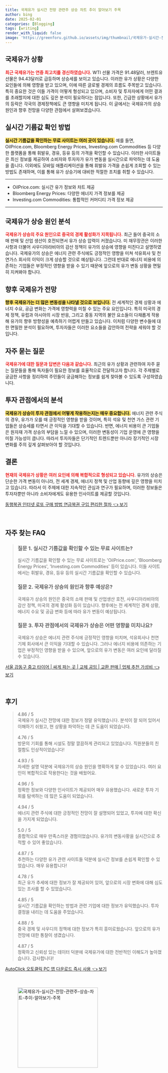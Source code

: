 ```yaml
---
title: 국제유가 실시간 전망 관련주 상승 차트 추이 알아보기 주목
author: bing
date: 2025-02-01
categories: [Blogging]
tags: [writing]
render_with_liquid: false
image: 'https://greenforu.github.io/assets/img/thumbnail/국제유가-실시간-전망-관련주-상승-차트-추이-알아보기-주목.webp'
---
```



<h2 id='국제유가상황'>국제유가 상황</h2>

<p><b><span style="color: #ee2323;">최근 국제유가는 연중 최고치를 경신하였습니다.</span></b> WTI 선물 가격은 91.48달러, 브렌트유 선물은 94.43달러로 급등하며 상승세를 보이고 있습니다. 이러한 유가 상황은 다양한 요인들에 의해 영향을 받고 있으며, 이에 따른 글로벌 경제의 흐름도 주목받고 있습니다. 특히 중요한 것은 이들 가격이 어떻게 형성되고 있으며, 소비자 및 투자자에게 어떤 결과를 초래할지에 대한 심도 깊은 분석이 필요하다는 점입니다. 또한, 긴급한 상황에서 유가의 등락은 각국의 경제정책에도 큰 영향을 미치게 됩니다. 이 글에서는 국제유가의 상승 원인과 향후 전망을 다양한 관점에서 살펴보겠습니다.</p>

<h2 id='실시간기름값'>실시간 기름값 확인 방법</h2>

<p><b><span style="background-color: #ffe066;">실시간 기름값을 확인하는 무료 사이트는 여러 곳이 있습니다.</span></b> 예를 들면, OilPrice.com, Bloomberg Energy Prices, Investing.com Commodities 등 다양한 플랫폼을 통해 휘발유, 경유, 등유 등의 가격을 확인할 수 있습니다. 이러한 사이트들은 최신 정보를 제공하여 소비자와 투자자가 유가 변동을 실시간으로 파악하는 데 도움을 줍니다. 이외에도 모바일 애플리케이션을 통해 휘발유 가격을 손쉽게 조회할 수 있는 방법도 존재하며, 이를 통해 유가 상승기에 대비한 적절한 조치를 취할 수 있습니다.</p>

<hr />

<ul>
    <li>OilPrice.com: 실시간 유가 정보와 차트 제공</li>
    <li>Bloomberg Energy Prices: 다양한 에너지 가격 정보를 제공</li>
    <li>Investing.com Commodities: 통합적인 커머디티 가격 정보 제공</li>
</ul>

<hr />

<h2 id='국제유가상승원인'>국제유가 상승 원인 분석</h2>

<p><b><span style="color: #ee2323;">국제유가 상승의 주요 원인으로 중국의 경제 활성화가 지목됩니다.</span></b> 최근 들어 중국의 소매 판매 및 산업 생산이 호전되면서 유가 상승 압력이 커졌습니다. 미 재무장관은 이러한 사항과 더불어 사우디아라비아의 감산 정책이 유가의 상승에 영향을 미친다고 설명하였습니다. 국제유가의 상승은 에너지 관련 주식에도 긍정적인 영향을 미쳐 석유회사 및 천연가스 회사의 이익이 크게 상승할 것으로 예상됩니다. 그런데 반대로 에너지 비용에 의존하는 기업들은 부정적인 영향을 받을 수 있기 때문에 앞으로의 유가 변동 상황을 면밀히 지켜봐야 합니다.</p>

<h2 id='향후예상'>향후 국제유가 전망</h2>

<p><b><span style="background-color: #ffe066;">향후 국제유가는 더 많은 변동성을 나타낼 것으로 보입니다.</span></b> 전 세계적인 경제 상황과 에너지 수요, 공급 변화는 가격에 영향력을 미칠 수 있는 주요 요인입니다. 특히 미국의 경제 정책, 유럽과 아시아의 시장 반응, 그리고 중동 지역의 불안 요소들이 다채롭게 작용해 유가의 향후 방향성을 예측하기 어렵게 만들고 있습니다. 이처럼 다양한 변수들에 대한 면밀한 분석이 필요하며, 투자자들은 이러한 요소들을 감안하여 전략을 세워야 할 것입니다.</p>

<h2 id='QNA'>자주 묻는 질문</h2>

<p><b><span style="color: #ee2323;">국제유가에 대한 질문과 답변은 다음과 같습니다.</span></b> 최근의 유가 상황과 관련하여 자주 묻는 질문들을 통해 독자들이 필요한 정보를 효율적으로 전달하고자 합니다. 각 주제별로 궁금한 사항을 정리하여 주민들이 궁금해하는 정보를 쉽게 찾아볼 수 있도록 구성하였습니다.</p>

<h2 id='투자관점'>투자 관점에서의 분석</h2>

<p><b><span style="background-color: #ffe066;">국제유가 상승이 투자 관점에서 어떻게 작용하는지는 매우 중요합니다.</span></b> 에너지 관련 주식의 경우, 유가가 오를 때 긍정적인 영향을 받을 것이며, 특히 석유 및 천연 가스 관련 기업들은 상승세를 타면서 큰 이익을 기대할 수 있습니다. 반면, 에너지 비용이 큰 기업들은 원자재 가격 상승의 부담을 느낄 수 있으며, 이러한 변동성이 기업 운영에 큰 영향을 미칠 가능성이 큽니다. 따라서 투자자들은 단기적인 트렌드뿐만 아니라 장기적인 시장 변화를 주의 깊게 살펴보아야 할 것입니다.</p>

<h2 id='결론'>결론</h2>

<p><b><span style="color: #ee2323;">현재의 국제유가 상황은 여러 요인에 의해 복합적으로 형성되고 있습니다.</span></b> 유가의 상승은 단순한 가격 변동이 아니라, 전 세계 경제, 에너지 정책 및 산업 동향에 깊은 영향을 미치고 있습니다. 따라서 이 주제에 대한 지속적인 관심과 연구가 필요하며, 이러한 정보들은 투자자뿐만 아니라 소비자에게도 유용한 인사이트를 제공할 것입니다.</p>


<p><a class="click-button" title="동행복권 인터넷 로또 구매 방법 연금복권 구입 편리한 절차" href="https://greenforu.github.io/posts/%EB%8F%99%ED%96%89%EB%B3%B5%EA%B6%8C-%EC%9D%B8%ED%84%B0%EB%84%B7-%EB%A1%9C%EB%98%90-%EA%B5%AC%EB%A7%A4-%EB%B0%A9%EB%B2%95-%EC%97%B0%EA%B8%88%EB%B3%B5%EA%B6%8C-%EA%B5%AC%EC%9E%85-%ED%8E%B8%EB%A6%AC%ED%95%9C-%EC%A0%88%EC%B0%A8/" rel="dofollow">동행복권 인터넷 로또 구매 방법 연금복권 구입 편리한 절차 👈 보기</a></p><br>
<h2 id='자주_찾는_FAQ'>자주 찾는 FAQ</h2>
<div itemscope="" itemtype="https://schema.org/FAQPage"> 
<blockquote> 
<div itemscope="" itemprop="mainEntity" itemtype="https://schema.org/Question"> 
<h3 itemprop="name">질문 1. 실시간 기름값을 확인할 수 있는 무료 사이트는?</h3> 
<div itemscope="" itemprop="acceptedAnswer" itemtype="https://schema.org/Answer"> 
<span itemprop="text"> 
<p>실시간 기름값을 확인할 수 있는 무료 사이트로는 'OilPrice.com', 'Bloomberg Energy Prices', 'Investing.com Commodities' 등이 있습니다. 이들 사이트에서는 휘발유, 경유, 등유 등의 실시간 기름값을 확인할 수 있습니다.</p> 
</span> 
</div> 
</div> 

<div itemscope="" itemprop="mainEntity" itemtype="https://schema.org/Question"> 
<h3 itemprop="name">질문 2. 국제유가 상승의 원인과 향후 예상은?</h3> 
<div itemscope="" itemprop="acceptedAnswer" itemtype="https://schema.org/Answer"> 
<span itemprop="text"> 
<p>국제유가 상승의 원인은 중국의 소매 판매 및 산업생산 호전, 사우디아라비아의 감산 정책, 미국의 경제 활성화 등이 있습니다. 향후에는 전 세계적인 경제 상황, 에너지 수요 및 공급 변화 등에 따라 유가 변동이 예상됩니다.</p> 
</span> 
</div> 
</div> 

<div itemscope="" itemprop="mainEntity" itemtype="https://schema.org/Question"> 
<h3 itemprop="name">질문 3. 투자 관점에서의 국제유가 상승은 어떤 영향을 미치나요?</h3> 
<div itemscope="" itemprop="acceptedAnswer" itemtype="https://schema.org/Answer"> 
<span itemprop="text"> 
<p>국제유가 상승은 에너지 관련 주식에 긍정적인 영향을 미치며, 석유회사나 천연기체 회사에서 큰 이익을 기대할 수 있습니다. 그러나 에너지 비용에 의존하는 기업은 부정적인 영향을 받을 수 있으며, 앞으로의 유가 변동은 여러 요인에 달라질 수 있습니다.</p> 
</span> 
</div> 
</div> 
</blockquote> 
</div>
<p><a class="click-button" title="서울 강동구 중고 타이어 | 싸게 파는 곳 | 교체 공임 | 교환 판매 | 업체 추천 가성비" href="https://greenforu.github.io/posts/%EC%84%9C%EC%9A%B8-%EA%B0%95%EB%8F%99%EA%B5%AC-%EC%A4%91%EA%B3%A0-%ED%83%80%EC%9D%B4%EC%96%B4-%EC%8B%B8%EA%B2%8C-%ED%8C%8C%EB%8A%94-%EA%B3%B3-%EA%B5%90%EC%B2%B4-%EA%B3%B5%EC%9E%84-%EA%B5%90%ED%99%98-%ED%8C%90%EB%A7%A4-%EC%97%85%EC%B2%B4-%EC%B6%94%EC%B2%9C-%EA%B0%80%EC%84%B1%EB%B9%84/" rel="dofollow">서울 강동구 중고 타이어 | 싸게 파는 곳 | 교체 공임 | 교환 판매 | 업체 추천 가성비 👈 보기</a></p><br>
<h2 id='후기'>후기</h2>
<div itemscope itemtype="https://schema.org/Product">
  <blockquote>
  <div itemprop="review" itemscope itemtype="https://schema.org/Review">
      <div itemprop="reviewRating" itemscope itemtype="https://schema.org/Rating"> <span itemprop="ratingValue">4.86</span> / <span itemprop="bestRating">5</span> </div>
      <span itemprop="reviewBody">국제유가 실시간 전망에 대한 정보가 정말 유익했습니다. 분석이 잘 되어 있어서 이해하기 쉬웠고, 현 상황을 파악하는 데 큰 도움이 되었습니다.</span>
  </div>
  <br>
  <div itemprop="review" itemscope itemtype="https://schema.org/Review">
      <div itemprop="reviewRating" itemscope itemtype="https://schema.org/Rating"> <span itemprop="ratingValue">4.76</span> / <span itemprop="bestRating">5</span> </div>
      <span itemprop="reviewBody">방문의 기회를 통해 시설도 정말 깔끔하게 관리되고 있었습니다. 직원분들의 친절함도 인상적이었습니다!</span>
  </div>
  <br>
  <div itemprop="review" itemscope itemtype="https://schema.org/Review">
      <div itemprop="reviewRating" itemscope itemtype="https://schema.org/Rating"> <span itemprop="ratingValue">4.93</span> / <span itemprop="bestRating">5</span> </div>
      <span itemprop="reviewBody">자세한 설명 덕분에 국제유가의 상승 원인을 명확하게 알 수 있었습니다. 여러 요인이 복합적으로 작용한다는 것을 배웠어요.</span>
  </div>
  <br>
  <div itemprop="review" itemscope itemtype="https://schema.org/Review">
      <div itemprop="reviewRating" itemscope itemtype="https://schema.org/Rating"> <span itemprop="ratingValue">4.96</span> / <span itemprop="bestRating">5</span> </div>
      <span itemprop="reviewBody">정확한 정보와 다양한 인사이트가 제공되어 매우 유용했습니다. 새로운 투자 기회를 탐색하는 데 많은 도움이 되었습니다.</span>
  </div>
  <br>
  <div itemprop="review" itemscope itemtype="https://schema.org/Review">
      <div itemprop="reviewRating" itemscope itemtype="https://schema.org/Rating"> <span itemprop="ratingValue">4.94</span> / <span itemprop="bestRating">5</span> </div>
      <span itemprop="reviewBody">에너지 관련 주식에 대한 긍정적인 전망이 잘 설명되어 있었고, 투자에 대한 확신을 가지게 되었습니다.</span>
  </div>
  <br>
  <div itemprop="review" itemscope itemtype="https://schema.org/Review">
      <div itemprop="reviewRating" itemscope itemtype="https://schema.org/Rating"> <span itemprop="ratingValue">5.0</span> / <span itemprop="bestRating">5</span> </div>
      <span itemprop="reviewBody">종합적으로 매우 만족스러운 경험이었습니다. 유가의 변동사황을 실시간으로 추적할 수 있어 좋았습니다.</span>
  </div>
  <br>
  <div itemprop="review" itemscope itemtype="https://schema.org/Review">
      <div itemprop="reviewRating" itemscope itemtype="https://schema.org/Rating"> <span itemprop="ratingValue">4.87</span> / <span itemprop="bestRating">5</span> </div>
      <span itemprop="reviewBody">추천하는 다양한 유가 관련 사이트들 덕분에 실시간 정보를 손쉽게 확인할 수 있었습니다. 매우 유용합니다!</span>
  </div>
  <br>
  <div itemprop="review" itemscope itemtype="https://schema.org/Review">
      <div itemprop="reviewRating" itemscope itemtype="https://schema.org/Rating"> <span itemprop="ratingValue">4.78</span> / <span itemprop="bestRating">5</span> </div>
      <span itemprop="reviewBody">최근 유가 추세에 대한 정보가 잘 제공되어 있어, 앞으로의 시장 변화에 대해 심도 있는 조사를 할 수 있었습니다.</span>
  </div>
  <br>
  <div itemprop="review" itemscope itemtype="https://schema.org/Review">
      <div itemprop="reviewRating" itemscope itemtype="https://schema.org/Rating"> <span itemprop="ratingValue">4.85</span> / <span itemprop="bestRating">5</span> </div>
      <span itemprop="reviewBody">실시간 기름값을 확인하는 방법과 관련 기업에 대한 정보가 유익했습니다. 투자 결정을 내리는 데 도움을 주었습니다.</span>
  </div>
  <br>
  <div itemprop="review" itemscope itemtype="https://schema.org/Review">
      <div itemprop="reviewRating" itemscope itemtype="https://schema.org/Rating"> <span itemprop="ratingValue">4.88</span> / <span itemprop="bestRating">5</span> </div>
      <span itemprop="reviewBody">중국 경제 및 사우디의 정책에 대한 정보가 특히 흥미로웠습니다. 앞으로의 유가 전망에 대한 통찰이 생겼습니다.</span>
  </div>
  <br>
  <div itemprop="review" itemscope itemtype="https://schema.org/Review">
      <div itemprop="reviewRating" itemscope itemtype="https://schema.org/Rating"> <span itemprop="ratingValue">4.87</span> / <span itemprop="bestRating">5</span> </div>
      <span itemprop="reviewBody">정확하고 신뢰성 있는 데이터 덕분에 국제유가에 대한 전반적인 이해도가 높아졌습니다. 감사합니다!</span>
  </div>
  </blockquote>
</div>
<p><a class="click-button" title="AutoClick 오토클릭 PC 앱 다운로드 즉시 사용" href="https://greenforu.github.io/posts/AutoClick-%EC%98%A4%ED%86%A0%ED%81%B4%EB%A6%AD-PC-%EC%95%B1-%EB%8B%A4%EC%9A%B4%EB%A1%9C%EB%93%9C-%EC%A6%89%EC%8B%9C-%EC%82%AC%EC%9A%A9/" rel="dofollow">AutoClick 오토클릭 PC 앱 다운로드 즉시 사용 👈 보기</a></p><br>
<figure class="image"><img src="https://greenforu.github.io/assets/img/thumbnail/국제유가-실시간-전망-관련주-상승-차트-추이-알아보기-주목.webp" alt="국제유가-실시간-전망-관련주-상승-차트-추이-알아보기-주목" width="256" height="256"></figure>